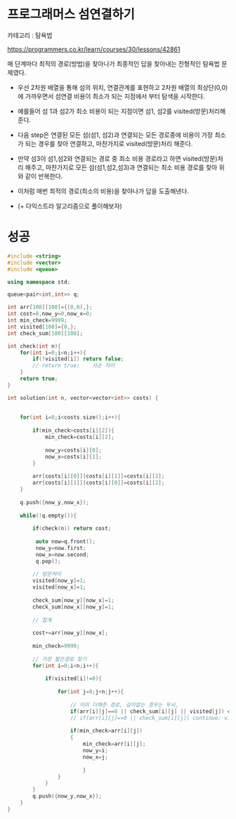 # 프로그래머스 섬연결하기

카테고리 : 탐욕법

<https://programmers.co.kr/learn/courses/30/lessons/42861>

매 단계마다 최적의 경로(방법)을 찾아나가 최종적인 답을 찾아내는 전형적인 탐욕법 문제였다.

- 우선 2차원 배열을 통해 섬의 위치, 연결관계를 표현하고 2차원 배열의 최상단(0,0)에 가까우면서 섬연결 비용이 최소가 되는 지점에서 부터 탐색을 시작한다.
- 예를들어 섬 1과 섬2가 최소 비용이 되는 지점이면 섬1, 섬2를 visited(방문)처리해준다.
- 다음 step은 연결된 모든 섬(섬1, 섬2)과 연결되는 모든 경로중에 비용이 가장 최소가 되는 경우를 찾아 연결하고, 마찬가지로 visited(방문)처리 해준다.
- 만약 섬3이 섬1,섬2와 연결되는 경로 중 최소 비용 경로라고 하면 visited(방문)처리 해주고, 마찬가지로 모든 섬(섬1,섬2,섬3)과 연결되는 최소 비용 경로를 찾아 위와 같이 반복한다.
- 이처럼 매번 최적의 경로(최소의 비용)을 찾아나가 답을 도출해낸다.

- (+ 다익스트라 알고리즘으로 풀이해보자)



# 성공

```c++
#include <string>
#include <vector>
#include <queue>

using namespace std;

queue<pair<int,int>> q;

int arr[100][100]={(0,0),};
int cost=0,now_y=0,now_x=0;
int min_check=9999;
int visited[100]={0,};
int check_sum[100][100];

int check(int n){
    for(int i=0;i<n;i++){
        if(!visited[i]) return false;
        // return true;    서순 차이
    }
    return true;
}

int solution(int n, vector<vector<int>> costs) {
    
    
    for(int i=0;i<costs.size();i++){
        
        if(min_check>costs[i][2]){
            min_check=costs[i][2];
            
            now_y=costs[i][0];
            now_x=costs[i][1];
        }
        
        arr[costs[i][0]][costs[i][1]]=costs[i][2];
        arr[costs[i][1]][costs[i][0]]=costs[i][2];   
    }
    
    q.push({now_y,now_x});
    
    while(!q.empty()){
         
        if(check(n)) return cost;
        
         auto now=q.front();
         now_y=now.first;
         now_x=now.second;
         q.pop();
    
        // 방문처리
        visited[now_y]=1;
        visited[now_x]=1;
        
        check_sum[now_y][now_x]=1;
        check_sum[now_x][now_y]=1;
        
        // 합계
        
        cost+=arr[now_y][now_x];
        
        min_check=9999;
        
        // 가장 짧은경로 찾기
        for(int i=0;i<n;i++){   
            
            if(visited[i]!=0){
                
                for(int j=0;j<n;j++){
                    
                    // 이미 더해준 경로, 길이없는 경우는 무시, 
                    if(arr[i][j]==0 || check_sum[i][j] || visited[j]) continue;
                    // if(arr[i][j]==0 || check_sum[i][j]) continue; visited를 고려하지 않으면 안된다
                   
                    if(min_check>arr[i][j])
                    {   
                        min_check=arr[i][j];
                        now_y=i;
                        now_x=j;
                        
                        }
                }
            }
        }
        q.push({now_y,now_x});
    }
}
```

